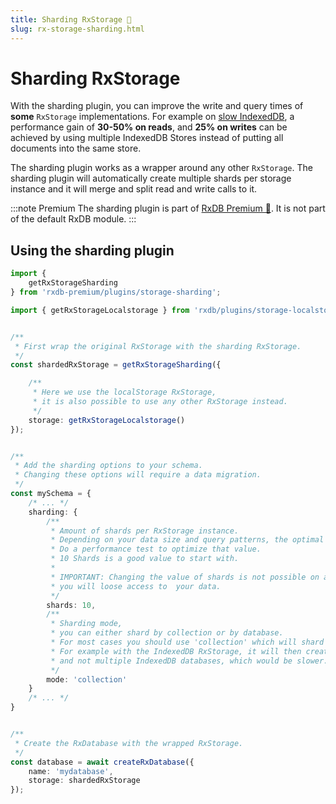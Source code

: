 ```yaml
---
title: Sharding RxStorage 👑
slug: rx-storage-sharding.html
---
```


# Sharding RxStorage

With the sharding plugin, you can improve the write and query times of **some** `RxStorage` implementations.
For example on [slow IndexedDB](./slow-indexeddb.md), a performance gain of **30-50% on reads**, and **25% on writes** can be achieved by using multiple IndexedDB Stores instead of putting all documents into the same store.

The sharding plugin works as a wrapper around any other `RxStorage`. The sharding plugin will automatically create multiple shards per storage instance and it will merge and split read and write calls to it.

:::note Premium
The sharding plugin is part of [RxDB Premium 👑](/premium/). It is not part of the default RxDB module.
:::

## Using the sharding plugin

```ts
import {
    getRxStorageSharding
} from 'rxdb-premium/plugins/storage-sharding';

import { getRxStorageLocalstorage } from 'rxdb/plugins/storage-localstorage';


/**
 * First wrap the original RxStorage with the sharding RxStorage.
 */
const shardedRxStorage = getRxStorageSharding({

    /**
     * Here we use the localStorage RxStorage,
     * it is also possible to use any other RxStorage instead.
     */
    storage: getRxStorageLocalstorage()
});


/**
 * Add the sharding options to your schema.
 * Changing these options will require a data migration.
 */
const mySchema = {
    /* ... */
    sharding: {
        /**
         * Amount of shards per RxStorage instance.
         * Depending on your data size and query patterns, the optimal shard amount may differ.
         * Do a performance test to optimize that value.
         * 10 Shards is a good value to start with.
         * 
         * IMPORTANT: Changing the value of shards is not possible on a already existing database state,
         * you will loose access to  your data.
         */
        shards: 10,
        /**
         * Sharding mode,
         * you can either shard by collection or by database.
         * For most cases you should use 'collection' which will shard on the collection level.
         * For example with the IndexedDB RxStorage, it will then create multiple stores per IndexedDB database
         * and not multiple IndexedDB databases, which would be slower.
         */
        mode: 'collection'
    }
    /* ... */
}


/**
 * Create the RxDatabase with the wrapped RxStorage. 
 */
const database = await createRxDatabase({
    name: 'mydatabase',
    storage: shardedRxStorage
});

```

